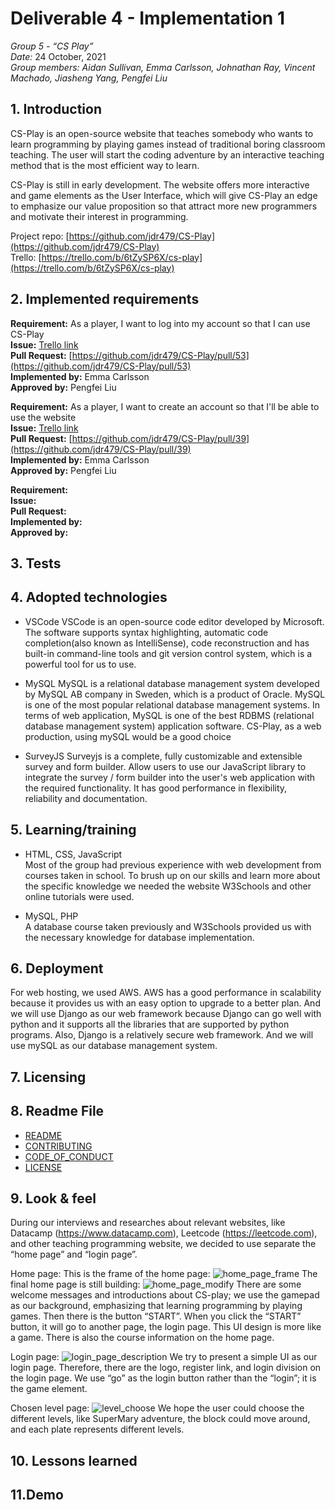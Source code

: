 # Deliverable 4 - Implementation 1

*Group 5 - “CS Play”*   
*Date:* 24 October, 2021    
*Group members: Aidan Sullivan, Emma Carlsson, Johnathan Ray, Vincent Machado, Jiasheng Yang, Pengfei Liu*    

## 1. Introduction
CS-Play is an open-source website that teaches somebody who wants to learn  programming by playing games instead of traditional boring classroom teaching. The user will start the coding adventure by an interactive teaching method that is the most efficient way to learn.

CS-Play is still in early development. The website offers more interactive and game elements as the User Interface, which will give CS-Play an edge to emphasize our value proposition so that attract more new programmers and motivate their interest in programming.

Project repo: [https://github.com/jdr479/CS-Play](https://github.com/jdr479/CS-Play)    
Trello: [https://trello.com/b/6tZySP6X/cs-play](https://trello.com/b/6tZySP6X/cs-play)

## 2. Implemented requirements
**Requirement:** As a player, I want to log into my account so that I can use CS-Play   
**Issue:** [Trello link](https://trello.com/c/cph7gTzv/39-as-a-player-i-want-to-log-into-my-account-so-that-i-can-use-cs-play)    
**Pull Request:** [https://github.com/jdr479/CS-Play/pull/53](https://github.com/jdr479/CS-Play/pull/53)    
**Implemented by:** Emma Carlsson   
**Approved by:** Pengfei Liu    

**Requirement:** As a player, I want to create an account so that I'll be able to use the website   
**Issue:** [Trello link](https://trello.com/c/gPKmxynQ/40-as-a-player-i-want-to-create-an-account-so-that-ill-be-able-to-use-the-website)   
**Pull Request:** [https://github.com/jdr479/CS-Play/pull/39](https://github.com/jdr479/CS-Play/pull/39)    
**Implemented by:** Emma Carlsson   
**Approved by:** Pengfei Liu    

**Requirement:**  
**Issue:**  
**Pull Request:**   
**Implemented by:**   
**Approved by:**  


## 3. Tests


## 4. Adopted technologies
* VSCode
VSCode is an open-source code editor developed by Microsoft. The software supports syntax highlighting, automatic code completion(also known as IntelliSense), code reconstruction and has built-in command-line tools and git version control system, which is a powerful tool for us to use.

* MySQL
MySQL is a relational database management system developed by MySQL AB company in Sweden, which is a product of Oracle. MySQL is one of the most popular relational database management systems. In terms of web application, MySQL is one of the best RDBMS (relational database management system) application software. CS-Play, as a web production, using mySQL would be a good choice

* SurveyJS
Surveyjs is a complete, fully customizable and extensible survey and form builder. Allow users to use our JavaScript library to integrate the survey / form builder into the user's web application with the required functionality. It has good performance in flexibility, reliability and documentation.


## 5. Learning/training
* HTML, CSS, JavaScript     
Most of the group had previous experience with web development from courses taken in school. To brush up on our skills and learn more about the specific knowledge we needed the website W3Schools and other online tutorials were used.     

* MySQL, PHP      
A database course taken previously and W3Schools provided us with the necessary knowledge for database implementation.    

## 6. Deployment
For web hosting, we used AWS. AWS has a good performance in scalability because it provides us with an easy option to upgrade to a better plan. And we will use Django as our web framework because Django can go well with python and it supports all the libraries that are supported by python programs. Also, Django is a relatively secure web framework. And we will use mySQL as our database management system.  

## 7. Licensing


## 8. Readme File
* [README](https://github.com/jdr479/CS-Play/blob/main/README.md)  
* [CONTRIBUTING](https://github.com/jdr479/CS-Play/blob/main/CONTRIBUTING.md)  
* [CODE_OF_CONDUCT](https://github.com/jdr479/CS-Play/blob/main/CODE_OF-CONDUCT.md)  
* [LICENSE](https://github.com/jdr479/CS-Play/blob/main/LICENSE.md)  

## 9. Look & feel
During our interviews and researches about relevant websites, like Datacamp (https://www.datacamp.com), Leetcode (https://leetcode.com), and other teaching programming website, we decided to use separate the “home page” and “login page”.

Home page:
This is the frame of the home page:
![home_page_frame](../images/home_page_frame.png)
The final home page is still building:
![home_page_modify](../images/home_page_modify.png)
There are some welcome messages and introductions about CS-play; we use the gamepad as our background, emphasizing that learning programming by playing games. Then there is the button “START”. When you click the “START” button, it will go to another page, the login page. This UI design is more like a game.
There is also the course information on the home page.

Login page:
![login_page_description](../images/login_page_description.png)
We try to present a simple UI as our login page. Therefore, there are the logo, register link, and login division on the login page. We use “go” as the login button rather than the “login”; it is the game element.

Chosen level page:
![level_choose](../images/level_choose.png)
We hope the user could choose the different levels, like SuperMary adventure, the block could move around, and each plate represents different levels.


## 10. Lessons learned


## 11.Demo

